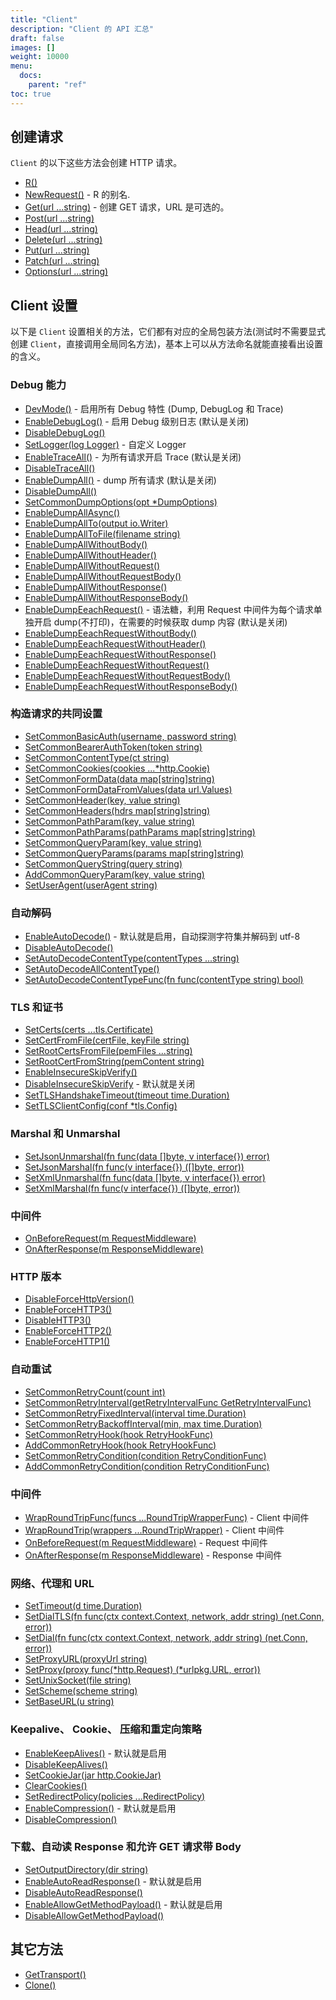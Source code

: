 ```yaml
---
title: "Client"
description: "Client 的 API 汇总"
draft: false
images: []
weight: 10000
menu:
  docs:
    parent: "ref"
toc: true
---
```


## 创建请求

`Client` 的以下这些方法会创建 HTTP 请求。

* [R()](https://pkg.go.dev/github.com/imroc/req/v3#Client.R)
* [NewRequest()](https://pkg.go.dev/github.com/imroc/req/v3#Client.NewRequest) - R 的别名.
* [Get(url ...string)](https://pkg.go.dev/github.com/imroc/req/v3#Client.Get) - 创建 GET 请求，URL 是可选的。
* [Post(url ...string)](https://pkg.go.dev/github.com/imroc/req/v3#Client.Post)
* [Head(url ...string)](https://pkg.go.dev/github.com/imroc/req/v3#Client.Head)
* [Delete(url ...string)](https://pkg.go.dev/github.com/imroc/req/v3#Client.Delete)
* [Put(url ...string)](https://pkg.go.dev/github.com/imroc/req/v3#Client.Put)
* [Patch(url ...string)](https://pkg.go.dev/github.com/imroc/req/v3#Client.Patch)
* [Options(url ...string)](https://pkg.go.dev/github.com/imroc/req/v3#Client.Options)

## Client 设置

以下是 `Client` 设置相关的方法，它们都有对应的全局包装方法(测试时不需要显式创建 `Client`，直接调用全局同名方法)，基本上可以从方法命名就能直接看出设置的含义。

### Debug 能力

* [DevMode()](https://pkg.go.dev/github.com/imroc/req/v3#Client.DevMode) - 启用所有 Debug 特性 (Dump, DebugLog 和 Trace)
* [EnableDebugLog()](https://pkg.go.dev/github.com/imroc/req/v3#Client.EnableDebugLog) - 启用 Debug 级别日志 (默认是关闭)
* [DisableDebugLog()](https://pkg.go.dev/github.com/imroc/req/v3#Client.DisableDebugLog)
* [SetLogger(log Logger)](https://pkg.go.dev/github.com/imroc/req/v3#Client.SetLogger) - 自定义 Logger
* [EnableTraceAll()](https://pkg.go.dev/github.com/imroc/req/v3#Client.EnableTraceAll) - 为所有请求开启 Trace (默认是关闭)
* [DisableTraceAll()](https://pkg.go.dev/github.com/imroc/req/v3#Client.DisableTraceAll)
* [EnableDumpAll()](https://pkg.go.dev/github.com/imroc/req/v3#Client.EnableDumpAll) - dump 所有请求 (默认是关闭)
* [DisableDumpAll()](https://pkg.go.dev/github.com/imroc/req/v3#Client.DisableDumpAll)
* [SetCommonDumpOptions(opt *DumpOptions)](https://pkg.go.dev/github.com/imroc/req/v3#Client.SetCommonDumpOptions)
* [EnableDumpAllAsync()](https://pkg.go.dev/github.com/imroc/req/v3#Client.EnableDumpAllAsync)
* [EnableDumpAllTo(output io.Writer)](https://pkg.go.dev/github.com/imroc/req/v3#Client.EnableDumpAllTo)
* [EnableDumpAllToFile(filename string)](https://pkg.go.dev/github.com/imroc/req/v3#Client.EnableDumpAllToFile)
* [EnableDumpAllWithoutBody()](https://pkg.go.dev/github.com/imroc/req/v3#Client.EnableDumpAllWithoutBody)
* [EnableDumpAllWithoutHeader()](https://pkg.go.dev/github.com/imroc/req/v3#Client.EnableDumpAllWithoutHeader)
* [EnableDumpAllWithoutRequest()](https://pkg.go.dev/github.com/imroc/req/v3#Client.EnableDumpAllWithoutRequest)
* [EnableDumpAllWithoutRequestBody()](https://pkg.go.dev/github.com/imroc/req/v3#Client.EnableDumpAllWithoutRequestBody)
* [EnableDumpAllWithoutResponse()](https://pkg.go.dev/github.com/imroc/req/v3#Client.EnableDumpAllWithoutResponse)
* [EnableDumpAllWithoutResponseBody()](https://pkg.go.dev/github.com/imroc/req/v3#Client.EnableDumpAllWithoutResponseBody)
* [EnableDumpEeachRequest()](https://pkg.go.dev/github.com/imroc/req/v3#Client.EnableDumpEeachRequest) - 语法糖，利用 Request 中间件为每个请求单独开启 dump(不打印)，在需要的时候获取 dump 内容 (默认是关闭)
* [EnableDumpEeachRequestWithoutBody()](https://pkg.go.dev/github.com/imroc/req/v3#Client.EnableDumpEeachRequestWithoutBody)
* [EnableDumpEeachRequestWithoutHeader()](https://pkg.go.dev/github.com/imroc/req/v3#Client.EnableDumpEeachRequestWithoutHeader)
* [EnableDumpEeachRequestWithoutResponse()](https://pkg.go.dev/github.com/imroc/req/v3#Client.EnableDumpEeachRequestWithoutResponse)
* [EnableDumpEeachRequestWithoutRequest()](https://pkg.go.dev/github.com/imroc/req/v3#Client.EnableDumpEeachRequestWithoutRequest)
* [EnableDumpEeachRequestWithoutRequestBody()](https://pkg.go.dev/github.com/imroc/req/v3#Client.EnableDumpEeachRequestWithoutRequestBody)
* [EnableDumpEeachRequestWithoutResponseBody()](https://pkg.go.dev/github.com/imroc/req/v3#Client.EnableDumpEeachRequestWithoutResponseBody)

### 构造请求的共同设置

* [SetCommonBasicAuth(username, password string)](https://pkg.go.dev/github.com/imroc/req/v3#Client.SetCommonBasicAuth)
* [SetCommonBearerAuthToken(token string)](https://pkg.go.dev/github.com/imroc/req/v3#Client.SetCommonBearerAuthToken)
* [SetCommonContentType(ct string)](https://pkg.go.dev/github.com/imroc/req/v3#Client.SetCommonContentType)
* [SetCommonCookies(cookies ...*http.Cookie)](https://pkg.go.dev/github.com/imroc/req/v3#Client.SetCommonCookies)
* [SetCommonFormData(data map[string]string)](https://pkg.go.dev/github.com/imroc/req/v3#Client.SetCommonFormData)
* [SetCommonFormDataFromValues(data url.Values)](https://pkg.go.dev/github.com/imroc/req/v3#Client.SetCommonFormDataFromValues)
* [SetCommonHeader(key, value string)](https://pkg.go.dev/github.com/imroc/req/v3#Client.SetCommonHeader)
* [SetCommonHeaders(hdrs map[string]string)](https://pkg.go.dev/github.com/imroc/req/v3#Client.SetCommonHeaders)
* [SetCommonPathParam(key, value string)](https://pkg.go.dev/github.com/imroc/req/v3#Client.SetCommonPathParam)
* [SetCommonPathParams(pathParams map[string]string)](https://pkg.go.dev/github.com/imroc/req/v3#Client.SetCommonPathParams)
* [SetCommonQueryParam(key, value string)](https://pkg.go.dev/github.com/imroc/req/v3#Client.SetCommonQueryParam)
* [SetCommonQueryParams(params map[string]string)](https://pkg.go.dev/github.com/imroc/req/v3#Client.SetCommonQueryParams)
* [SetCommonQueryString(query string)](https://pkg.go.dev/github.com/imroc/req/v3#Client.SetCommonQueryString)
* [AddCommonQueryParam(key, value string)](https://pkg.go.dev/github.com/imroc/req/v3#Client.AddCommonQueryParam)
* [SetUserAgent(userAgent string)](https://pkg.go.dev/github.com/imroc/req/v3#Client.SetUserAgent)

### 自动解码

* [EnableAutoDecode()](https://pkg.go.dev/github.com/imroc/req/v3#Client.EnableAutoDecode) - 默认就是启用，自动探测字符集并解码到 utf-8
* [DisableAutoDecode()](https://pkg.go.dev/github.com/imroc/req/v3#Client.DisableAutoDecode)
* [SetAutoDecodeContentType(contentTypes ...string)](https://pkg.go.dev/github.com/imroc/req/v3#Client.SetAutoDecodeContentType)
* [SetAutoDecodeAllContentType()](https://pkg.go.dev/github.com/imroc/req/v3#Client.SetAutoDecodeAllContentType)
* [SetAutoDecodeContentTypeFunc(fn func(contentType string) bool)](https://pkg.go.dev/github.com/imroc/req/v3#Client.SetAutoDecodeContentTypeFunc)

### TLS 和证书

* [SetCerts(certs ...tls.Certificate) ](https://pkg.go.dev/github.com/imroc/req/v3#Client.SetCerts)
* [SetCertFromFile(certFile, keyFile string)](https://pkg.go.dev/github.com/imroc/req/v3#Client.SetCertFromFile)
* [SetRootCertsFromFile(pemFiles ...string)](https://pkg.go.dev/github.com/imroc/req/v3#Client.SetRootCertsFromFile)
* [SetRootCertFromString(pemContent string)](https://pkg.go.dev/github.com/imroc/req/v3#Client.SetRootCertFromString)
* [EnableInsecureSkipVerify()](https://pkg.go.dev/github.com/imroc/req/v3#Client.EnableInsecureSkipVerify)
* [DisableInsecureSkipVerify](https://pkg.go.dev/github.com/imroc/req/v3#Client.DisableInsecureSkipVerify) - 默认就是关闭
* [SetTLSHandshakeTimeout(timeout time.Duration)](https://pkg.go.dev/github.com/imroc/req/v3#Client.SetTLSHandshakeTimeout)
* [SetTLSClientConfig(conf *tls.Config)](https://pkg.go.dev/github.com/imroc/req/v3#Client.SetTLSClientConfig)

### Marshal 和 Unmarshal

* [SetJsonUnmarshal(fn func(data []byte, v interface{}) error)](https://pkg.go.dev/github.com/imroc/req/v3#Client.SetJsonUnmarshal)
* [SetJsonMarshal(fn func(v interface{}) ([]byte, error))](https://pkg.go.dev/github.com/imroc/req/v3#Client.SetJsonMarshal)
* [SetXmlUnmarshal(fn func(data []byte, v interface{}) error)](https://pkg.go.dev/github.com/imroc/req/v3#Client.SetXmlUnmarshal)
* [SetXmlMarshal(fn func(v interface{}) ([]byte, error))](https://pkg.go.dev/github.com/imroc/req/v3#Client.SetXmlMarshal)

### 中间件

* [OnBeforeRequest(m RequestMiddleware)](https://pkg.go.dev/github.com/imroc/req/v3#Client.OnBeforeRequest)
* [OnAfterResponse(m ResponseMiddleware)](https://pkg.go.dev/github.com/imroc/req/v3#Client.OnAfterResponse)

### HTTP 版本

* [DisableForceHttpVersion()](https://pkg.go.dev/github.com/imroc/req/v3#Client.DisableForceHttpVersion)
* [EnableForceHTTP3()](https://pkg.go.dev/github.com/imroc/req/v3#Client.EnableForceHTTP3)
* [DisableHTTP3()](https://pkg.go.dev/github.com/imroc/req/v3#Client.DisableHTTP3)
* [EnableForceHTTP2()](https://pkg.go.dev/github.com/imroc/req/v3#Client.EnableForceHTTP2)
* [EnableForceHTTP1()](https://pkg.go.dev/github.com/imroc/req/v3#Client.EnableForceHTTP1)

### 自动重试

* [SetCommonRetryCount(count int)](https://pkg.go.dev/github.com/imroc/req/v3#Client.SetCommonRetryCount)
* [SetCommonRetryInterval(getRetryIntervalFunc GetRetryIntervalFunc)](https://pkg.go.dev/github.com/imroc/req/v3#Client.SetCommonRetryInterval)
* [SetCommonRetryFixedInterval(interval time.Duration)](https://pkg.go.dev/github.com/imroc/req/v3#Client.SetCommonRetryFixedInterval)
* [SetCommonRetryBackoffInterval(min, max time.Duration)](https://pkg.go.dev/github.com/imroc/req/v3#Client.SetCommonRetryBackoffInterval)
* [SetCommonRetryHook(hook RetryHookFunc)](https://pkg.go.dev/github.com/imroc/req/v3#Client.SetCommonRetryHook)
* [AddCommonRetryHook(hook RetryHookFunc)](https://pkg.go.dev/github.com/imroc/req/v3#Client.AddCommonRetryHook)
* [SetCommonRetryCondition(condition RetryConditionFunc)](https://pkg.go.dev/github.com/imroc/req/v3#Client.SetCommonRetryCondition)
* [AddCommonRetryCondition(condition RetryConditionFunc)](https://pkg.go.dev/github.com/imroc/req/v3#Client.AddCommonRetryCondition)

### 中间件

* [WrapRoundTripFunc(funcs ...RoundTripWrapperFunc)](https://pkg.go.dev/github.com/imroc/req/v3#Client.WrapRoundTripFunc) - Client 中间件
* [WrapRoundTrip(wrappers ...RoundTripWrapper)](https://pkg.go.dev/github.com/imroc/req/v3#Client.WrapRoundTrip) - Client 中间件
* [OnBeforeRequest(m RequestMiddleware)](https://pkg.go.dev/github.com/imroc/req/v3#Client.OnBeforeRequest) - Request 中间件
* [OnAfterResponse(m ResponseMiddleware)](https://pkg.go.dev/github.com/imroc/req/v3#Client.OnAfterResponse) - Response 中间件

### 网络、代理和 URL

* [SetTimeout(d time.Duration)](https://pkg.go.dev/github.com/imroc/req/v3#Client.SetTimeout)
* [SetDialTLS(fn func(ctx context.Context, network, addr string) (net.Conn, error))](https://pkg.go.dev/github.com/imroc/req/v3#Client.SetDialTLS)
* [SetDial(fn func(ctx context.Context, network, addr string) (net.Conn, error))](https://pkg.go.dev/github.com/imroc/req/v3#Client.SetDial)
* [SetProxyURL(proxyUrl string)](https://pkg.go.dev/github.com/imroc/req/v3#Client.SetProxyURL)
* [SetProxy(proxy func(*http.Request) (*urlpkg.URL, error))](https://pkg.go.dev/github.com/imroc/req/v3#Client.SetProxy)
* [SetUnixSocket(file string)](https://pkg.go.dev/github.com/imroc/req/v3#Client.SetUnixSocket)
* [SetScheme(scheme string)](https://pkg.go.dev/github.com/imroc/req/v3#Client.SetScheme)
* [SetBaseURL(u string)](https://pkg.go.dev/github.com/imroc/req/v3#Client.SetBaseURL)

### Keepalive、 Cookie、 压缩和重定向策略

* [EnableKeepAlives()](https://pkg.go.dev/github.com/imroc/req/v3#Client.EnableKeepAlives) - 默认就是启用
* [DisableKeepAlives()](https://pkg.go.dev/github.com/imroc/req/v3#Client.DisableKeepAlives)
* [SetCookieJar(jar http.CookieJar)](https://pkg.go.dev/github.com/imroc/req/v3#Client.SetCookieJar)
* [ClearCookies()](https://pkg.go.dev/github.com/imroc/req/v3#Client.ClearCookies)
* [SetRedirectPolicy(policies ...RedirectPolicy)](https://pkg.go.dev/github.com/imroc/req/v3#Client.SetRedirectPolicy)
* [EnableCompression()](https://pkg.go.dev/github.com/imroc/req/v3#Client.EnableCompression) - 默认就是启用
* [DisableCompression()](https://pkg.go.dev/github.com/imroc/req/v3#Client.DisableCompression)

### 下载、自动读 Response 和允许 GET 请求带 Body

* [SetOutputDirectory(dir string)](https://pkg.go.dev/github.com/imroc/req/v3#Client.SetOutputDirectory)
* [EnableAutoReadResponse()](https://pkg.go.dev/github.com/imroc/req/v3#Client.EnableAutoReadResponse) - 默认就是启用
* [DisableAutoReadResponse()](https://pkg.go.dev/github.com/imroc/req/v3#Client.DisableAutoReadResponse)
* [EnableAllowGetMethodPayload()](https://pkg.go.dev/github.com/imroc/req/v3#Client.EnableAllowGetMethodPayload) - 默认就是启用
* [DisableAllowGetMethodPayload()](https://pkg.go.dev/github.com/imroc/req/v3#Client.DisableAllowGetMethodPayload)

## 其它方法

* [GetTransport()](https://pkg.go.dev/github.com/imroc/req/v3#Client.GetTransport)
* [Clone()](https://pkg.go.dev/github.com/imroc/req/v3#Client.Clone)
